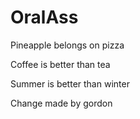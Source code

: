 # OralAss

Pineapple belongs on pizza

Coffee is better than tea

Summer is better than winter

Change made by gordon